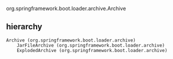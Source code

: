 org.springframework.boot.loader.archive.Archive
## hierarchy
```
Archive (org.springframework.boot.loader.archive)
    JarFileArchive (org.springframework.boot.loader.archive)
    ExplodedArchive (org.springframework.boot.loader.archive)
```